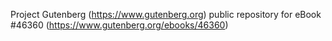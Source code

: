 Project Gutenberg (https://www.gutenberg.org) public repository for eBook #46360 (https://www.gutenberg.org/ebooks/46360)
